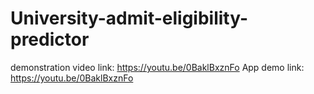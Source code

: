 # University-admit-eligibility-predictor

demonstration video link:
https://youtu.be/0BaklBxznFo
App demo link:
https://youtu.be/0BaklBxznFo

